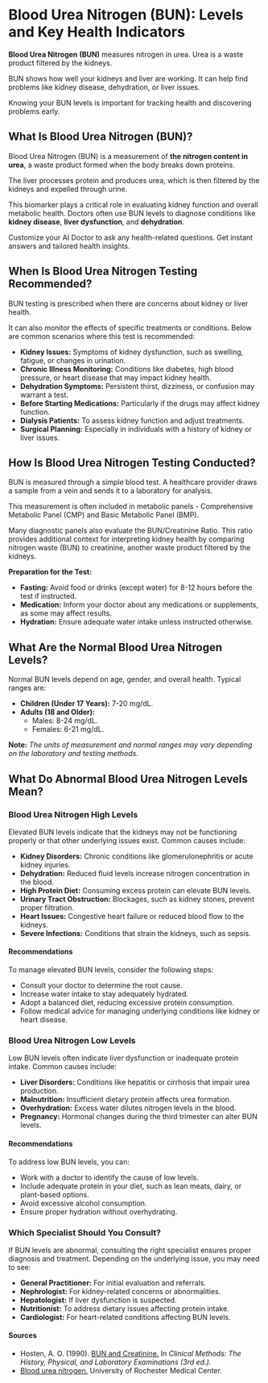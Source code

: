 # Blood Urea Nitrogen (BUN): Levels and Key Health Indicators

**Blood Urea Nitrogen (BUN)** measures nitrogen in urea. Urea is a waste product filtered by the kidneys.

BUN shows how well your kidneys and liver are working. It can help find problems like kidney disease, dehydration, or liver issues.

Knowing your BUN levels is important for tracking health and discovering problems early.

## What Is Blood Urea Nitrogen (BUN)?

Blood Urea Nitrogen (BUN) is a measurement of **the nitrogen content in urea**, a waste product formed when the body breaks down proteins.

The liver processes protein and produces urea, which is then filtered by the kidneys and expelled through urine.

This biomarker plays a critical role in evaluating kidney function and overall metabolic health. Doctors often use BUN levels to diagnose conditions like **kidney disease**, **liver dysfunction**, and **dehydration**.

Customize your AI Doctor to ask any health-related questions. Get instant answers and tailored health insights.

## When Is Blood Urea Nitrogen Testing Recommended?

BUN testing is prescribed when there are concerns about kidney or liver health.

It can also monitor the effects of specific treatments or conditions. Below are common scenarios where this test is recommended:

- **Kidney Issues:** Symptoms of kidney dysfunction, such as swelling, fatigue, or changes in urination.
- **Chronic Illness Monitoring:** Conditions like diabetes, high blood pressure, or heart disease that may impact kidney health.
- **Dehydration Symptoms:** Persistent thirst, dizziness, or confusion may warrant a test.
- **Before Starting Medications:** Particularly if the drugs may affect kidney function.
- **Dialysis Patients:** To assess kidney function and adjust treatments.
- **Surgical Planning:** Especially in individuals with a history of kidney or liver issues.

## How Is Blood Urea Nitrogen Testing Conducted?

BUN is measured through a simple blood test. A healthcare provider draws a sample from a vein and sends it to a laboratory for analysis.

This measurement is often included in metabolic panels \- Comprehensive Metabolic Panel (CMP) and Basic Metabolic Panel (BMP).

Many diagnostic panels also evaluate the BUN/Creatinine Ratio. This ratio provides additional context for interpreting kidney health by comparing nitrogen waste (BUN) to creatinine, another waste product filtered by the kidneys.

**Preparation for the Test:**

- **Fasting:** Avoid food or drinks (except water) for 8-12 hours before the test if instructed.
- **Medication:** Inform your doctor about any medications or supplements, as some may affect results.
- **Hydration:** Ensure adequate water intake unless instructed otherwise.

## What Are the Normal Blood Urea Nitrogen Levels?

Normal BUN levels depend on age, gender, and overall health. Typical ranges are:

- **Children (Under 17 Years):** 7-20 mg/dL.
- **Adults (18 and Older):**
  - Males: 8-24 mg/dL.
  - Females: 6-21 mg/dL.

**Note:** _The units of measurement and normal ranges may vary depending on the laboratory and testing methods._

## What Do Abnormal Blood Urea Nitrogen Levels Mean?

### Blood Urea Nitrogen High Levels

Elevated BUN levels indicate that the kidneys may not be functioning properly or that other underlying issues exist. Common causes include:

- **Kidney Disorders:** Chronic conditions like glomerulonephritis or acute kidney injuries.
- **Dehydration:** Reduced fluid levels increase nitrogen concentration in the blood.
- **High Protein Diet:** Consuming excess protein can elevate BUN levels.
- **Urinary Tract Obstruction:** Blockages, such as kidney stones, prevent proper filtration.
- **Heart Issues:** Congestive heart failure or reduced blood flow to the kidneys.
- **Severe Infections:** Conditions that strain the kidneys, such as sepsis.

#### Recommendations

To manage elevated BUN levels, consider the following steps:

- Consult your doctor to determine the root cause.
- Increase water intake to stay adequately hydrated.
- Adopt a balanced diet, reducing excessive protein consumption.
- Follow medical advice for managing underlying conditions like kidney or heart disease.

### Blood Urea Nitrogen Low Levels

Low BUN levels often indicate liver dysfunction or inadequate protein intake. Common causes include:

- **Liver Disorders:** Conditions like hepatitis or cirrhosis that impair urea production.
- **Malnutrition:** Insufficient dietary protein affects urea formation.
- **Overhydration:** Excess water dilutes nitrogen levels in the blood.
- **Pregnancy:** Hormonal changes during the third trimester can alter BUN levels.

#### Recommendations

To address low BUN levels, you can:

- Work with a doctor to identify the cause of low levels.
- Include adequate protein in your diet, such as lean meats, dairy, or plant-based options.
- Avoid excessive alcohol consumption.
- Ensure proper hydration without overhydrating.

### Which Specialist Should You Consult?

If BUN levels are abnormal, consulting the right specialist ensures proper diagnosis and treatment. Depending on the underlying issue, you may need to see:

- **General Practitioner:** For initial evaluation and referrals.
- **Nephrologist:** For kidney-related concerns or abnormalities.
- **Hepatologist:** If liver dysfunction is suspected.
- **Nutritionist:** To address dietary issues affecting protein intake.
- **Cardiologist:** For heart-related conditions affecting BUN levels.

#### Sources

- Hosten, A. O. (1990). [BUN and Creatinine.](https://www.ncbi.nlm.nih.gov/books/NBK305/) In _Clinical Methods: The History, Physical, and Laboratory Examinations (3rd ed.)._
- [Blood urea nitrogen.](https://www.urmc.rochester.edu/encyclopedia/content?contenttypeid=167&contentid=urea_nitrogen_serum) University of Rochester Medical Center.
